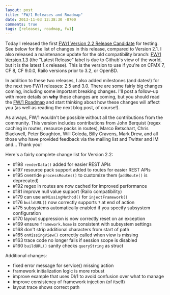 ```yaml
---
layout: post
title: "FW/1 Releases and Roadmap"
date: 2013-11-03 12:38:30 -0700
comments: true
tags: [releases, roadmap, fw1]
---
```

Today I released the first [FW/1 Version 2.2 Release Candidate](https://github.com/framework-one/fw1/releases/tag/v2.2-rc1) for testing. See below for the list of changes in this release, compared to Version 2.1. I also released a maintenance update for the old compatibility branch: [FW/1 Version 1.3](https://github.com/framework-one/fw1/releases/tag/v1.3) (the "Latest Release" label is due to Github's view of the world, but it is the latest 1.x release). This is the version to use if you're on CFMX 7, CF 8, CF 9.0.0, Railo versions prior to 3.2, or OpenBD.<!-- more -->

In addition to these two releases, I also added milestones (and dates!) for the next two FW/1 releases: 2.5 and 3.0. There are some fairly big changes coming, including some important breaking changes. I'll post a follow-up with more details on **why** these changes are coming, but you should read the [FW/1 Roadmap](https://github.com/framework-one/fw1/issues/milestones) and start thinking about how these changes will affect you (as well as reading the next blog post, of course!).

As always, FW/1 wouldn't be possible without all the contributions from the community. This version includes contributions from John Berquist (regex caching in routes, resource packs in routes), Marco Betschart, Chris Blackwell, Peter Boughton, Will Coleda, Billy Cravens, Mark Drew, and all those who have provided feedback via the mailing list and Twitter and IM and... Thank you!

Here's a fairly complete change list for Version 2.2:

* \#198 `renderData()` added for easier REST APIs
* \#197 resource pack support added to routes for easier REST APIs
* \#195 override `processRoutes()` to customize them (`addRoute()` is deprecated)
* \#192 regex in routes are now cached for improved performance
* \#181 improve null value support (Railo compatibility)
* \#179 can use `onMissingMethod()` for `injectFramework()`
* \#176 `buildURL()` now correctly supports `?` at end of action
* \#175 subsystems automatically enabled if you specify subsystem configuration
* \#170 layout suppression is now correctly reset on an exception
* \#169 ensure `framework.home` is consistent with subsystem settings
* \#168 don't strip additional characters from start of path
* \#165 `onMissingView()` correctly called when view is missing
* \#163 trace code no longer fails if session scope is disabled
* \#160 `buildURL()` sanity checks `queryString` as struct

Additional changes:

* fixed error message for service() missing action
* framework initialization logic is more robust
* improve example that uses DI/1 to avoid confusion over what to manage
* improve consistency of framework injection (of itself)
* layout trace shows correct path
